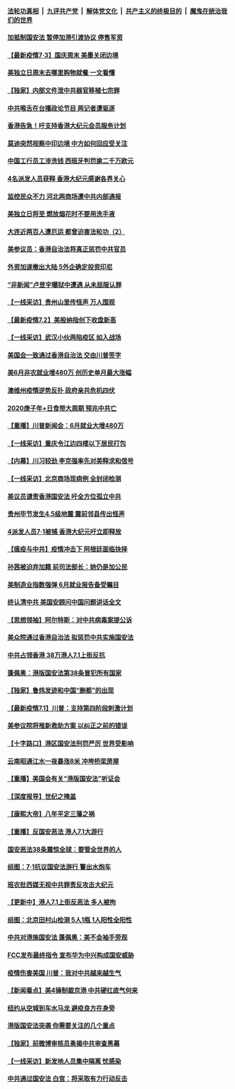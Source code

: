 ####  [法轮功真相](../../../../basic/blob/master/README.md?t=07040702) &nbsp;|&nbsp; [九评共产党](../../../../9ping.md/blob/master/README.md?t=07040702) &nbsp;|&nbsp; [解体党文化](../../../../jtdwh.md/blob/master/README.md?t=07040702)  &nbsp;|&nbsp; [共产主义的终极目的](../../../../gczydzjmd.md/blob/master/README.md?t=07040702) &nbsp;|&nbsp; [魔鬼在统治我们的世界](../../../../mgztzwmdsj.md/blob/master/README.md?t=07040702) 

#### [加抵制国安法 暂停加港引渡协议 停售军资](../pages/nf4514/n12231196.md?t=07040702) 

#### [【最新疫情7·3】国庆周末 美墨关闭边境](../pages/nf4514/n12229080.md?t=07040702) 

#### [美独立日周末去哪里购物就餐 一文看懂](../pages/nf4514/n12230982.md?t=07040702) 

#### [【独家】内部文件泄中共器官移植七宗罪](../pages/nf4514/n12190627.md?t=07040702) 

#### [中共喉舌在台播政论节目 两记者遭驱逐](../pages/nf4514/n12229817.md?t=07040702) 

#### [香港告急！吁支持香港大纪元会员服务计划](../pages/nf4514/n12230246.md?t=07040702) 

#### [莫迪突然视察中印边境 中方如何回应受关注](../pages/nf4514/n12230232.md?t=07040702) 

#### [中国工行员工涉洗钱 西班牙判罚逾二千万欧元](../pages/nf4514/n12229905.md?t=07040702) 

#### [4名派发人员获释 香港大纪元感谢各界关心](../pages/nf4514/n12229429.md?t=07040702) 

#### [监控民众不力 河北两商场遭中共内部通报](../pages/nf4514/n12226681.md?t=07040702) 

#### [美独立日将至 燃放烟花时不要用洗手液](../pages/nf4514/n12228400.md?t=07040702) 

#### [大连近两百人遭厄运 都曾迫害法轮功（2）](../pages/nf4514/n12204461.md?t=07040702) 

#### [美参议员：香港自治法将真正惩罚中共官员](../pages/nf4514/n12228696.md?t=07040702) 

#### [外资加速撤出大陆 5外企确定投资印尼](../pages/nf4514/n12228682.md?t=07040702) 

#### [“非新闻”卢昱宇曝狱中遭遇 从未屈服认罪](../pages/nf4514/n12227813.md?t=07040702) 

#### [【一线采访】贵州山里传怪声 万人围观](../pages/nf4514/n12228322.md?t=07040702) 

#### [【最新疫情7.2】美股纳指创下收盘新高](../pages/nf4514/n12225896.md?t=07040702) 

#### [【一线采访】武汉小伙两陷疫区 如入战场](../pages/nf4514/n12228035.md?t=07040702) 

#### [美国会一致通过香港自治法 交由川普签字](../pages/nf4514/n12228230.md?t=07040702) 

#### [美6月非农就业增480万 创历史单月最大涨幅](../pages/nf4514/n12227911.md?t=07040702) 

#### [澳维州疫情逆势反扑 政府亲共危机四伏](../pages/nf4514/n12227499.md?t=07040702) 

#### [2020庚子年+日食带大周期  预兆中共亡](../pages/nf4514/n12180144.md?t=07040702) 

#### [【重播】川普新闻会：6月就业大增480万](../pages/nf4514/n12227778.md?t=07040702) 

#### [【一线采访】重庆令江边四楼以下居民打包](../pages/nf4514/n12227626.md?t=07040702) 

#### [【内幕】川习较劲 李克强率先对美释求和信号](../pages/nf4514/n12225939.md?t=07040702) 

#### [【一线采访】北京商场现病例 全封闭检测](../pages/nf4514/n12226852.md?t=07040702) 

#### [美议员谴责香港国安法 吁全方位孤立中共](../pages/nf4514/n12227173.md?t=07040702) 

#### [贵州毕节发生4.5级地震 震前邻县传出怪声](../pages/nf4514/n12226452.md?t=07040702) 

#### [4派发人员7·1被捕 香港大纪元吁立即释放](../pages/nf4514/n12226695.md?t=07040702) 

#### [【瘟疫与中共】疫情冲击下 阿根廷面临抉择](../pages/nf4514/n12226223.md?t=07040702) 

#### [孙茜被迫弃加籍 前司法部长：她仍是加公民](../pages/nf4514/n12225823.md?t=07040702) 

#### [美制造业指数强弹 6月就业报告备受瞩目](../pages/nf4514/n12225851.md?t=07040702) 

#### [终认清中共 美国安顾问中国问题讲话全文](../pages/nf4514/n12225398.md?t=07040702) 

#### [【思想领袖】阿尔特斯：对中共病毒案提公诉](../pages/nf4514/n12132039.md?t=07040702) 

#### [美众院通过香港自治法 拟惩罚中共实施国安法](../pages/nf4514/n12225765.md?t=07040702) 

#### [中共占领香港 38万港人7.1上街反抗](../pages/nf4514/n12225818.md?t=07040702) 

#### [蓬佩奥：港版国安法第38条冒犯所有国家](../pages/nf4514/n12225492.md?t=07040702) 

#### [【独家】鲁炜发迹和中国“删都”的出现](../pages/nf4514/n12210635.md?t=07040702) 

#### [【最新疫情7.1】川普：支持第四阶段刺激计划](../pages/nf4514/n12223137.md?t=07040702) 

#### [美参议院将推新救助方案 以纠正之前的错误](../pages/nf4514/n12224957.md?t=07040702) 

#### [【十字路口】港区国安法刑罚严厉 世界受影响](../pages/nf4514/n12223339.md?t=07040702) 

#### [云南昭通江水一夜暴涨8米 冲垮桥梁房屋](../pages/nf4514/n12224735.md?t=07040702) 

#### [【重播】美国会有关“港版国安法”听证会](../pages/nf4514/n12223128.md?t=07040702) 

#### [【深度报导】世纪之掩盖](../pages/nf4514/n12223498.md?t=07040702) 

#### [【康熙大帝】八年平定三藩之祸](../pages/nf4514/n12138083.md?t=07040702) 

#### [【重播】反国安恶法 港人7.1大游行](../pages/nf4514/n12219819.md?t=07040702) 

#### [国安恶法38条震惊全球：要管全世界的人](../pages/nf4514/n12224164.md?t=07040702) 

#### [组图：7·1抗议国安法游行 警出水炮车](../pages/nf4514/n12224043.md?t=07040702) 

#### [班农批西媒无视中共罪责反攻击大纪元](../pages/nf4514/n12222770.md?t=07040702) 

#### [【更新中】港人7.1上街反恶法 多人被拘](../pages/nf4514/n12224126.md?t=07040702) 

#### [组图：北京田村山检测 5人1瓶 1人阳性全阳性](../pages/nf4514/n12222637.md?t=07040702) 

#### [中共对港施国安法 蓬佩奥：美不会袖手旁观](../pages/nf4514/n12223421.md?t=07040702) 

#### [FCC发布最终指令 宣布华为中兴构成国安威胁](../pages/nf4514/n12222824.md?t=07040702) 

#### [疫情伤害美国 川普：我对中共越来越生气](../pages/nf4514/n12223407.md?t=07040702) 

#### [【新闻看点】美4锤制裁京港 中共硬扛底气何来](../pages/nf4514/n12223141.md?t=07040702) 

#### [纽约从空城到车水马龙  避疫良方在身旁](../pages/nf4514/n12221562.md?t=07040702) 

#### [港版国安法突袭 你需要关注的几个重点](../pages/nf4514/n12222881.md?t=07040702) 

#### [【独家】前微博审核员勇揭中共审查黑幕](../pages/nf4514/n12207542.md?t=07040702) 

#### [【一线采访】新发地人员集中隔离 忧感染](../pages/nf4514/n12222406.md?t=07040702) 

#### [中共通过国安法 白宫：将采取有力行动反击](../pages/nf4514/n12222567.md?t=07040702) 

